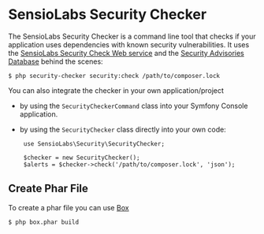 SensioLabs Security Checker
===========================

The SensioLabs Security Checker is a command line tool that checks if your
application uses dependencies with known security vulnerabilities. It uses the
[SensioLabs Security Check Web service][1] and the [Security Advisories Database][2]
behind the scenes:

    $ php security-checker security:check /path/to/composer.lock

You can also integrate the checker in your own application/project

 * by using the `SecurityCheckerCommand` class into your Symfony Console
   application.

 * by using the `SecurityChecker` class directly into your own code:

        use SensioLabs\Security\SecurityChecker;

        $checker = new SecurityChecker();
        $alerts = $checker->check('/path/to/composer.lock', 'json');

Create Phar File
---------------------

To create a phar file you can use [Box][3]

    $ php box.phar build

[1]: http://security.sensiolabs.org/
[2]: https://github.com/sensiolabs/security-advisories
[3]: http://box-project.org/
